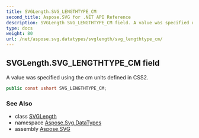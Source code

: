 ```yaml
---
title: SVGLength.SVG_LENGTHTYPE_CM
second_title: Aspose.SVG for .NET API Reference
description: SVGLength SVG_LENGTHTYPE_CM field. A value was specified using the cm units defined in CSS2
type: docs
weight: 80
url: /net/aspose.svg.datatypes/svglength/svg_lengthtype_cm/
---
```

## SVGLength.SVG_LENGTHTYPE_CM field

A value was specified using the cm units defined in CSS2.

```csharp
public const ushort SVG_LENGTHTYPE_CM;
```

### See Also

* class [SVGLength](../)
* namespace [Aspose.Svg.DataTypes](../../../aspose.svg.datatypes/)
* assembly [Aspose.SVG](../../../)
